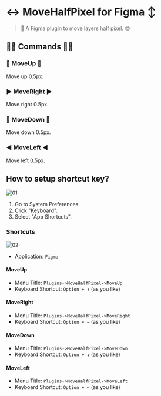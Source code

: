 # ↔️ MoveHalfPixel for Figma ↕️

> 🤘 A Figma plugin to move layers half pixel. 😎

## 👨‍💻 Commands 👩‍💻

### 🔼 MoveUp 🔼

Move up 0.5px.

### ▶️ MoveRight ▶️

Move right 0.5px.

### 🔽 MoveDown 🔽

Move down 0.5px.

### ◀️ MoveLeft ◀️

Move left 0.5px.

## How to setup shortcut key?

![01](https://user-images.githubusercontent.com/26219456/75257387-389d7200-5828-11ea-8e2e-187d4dbd7292.png)
1. Go to System Preferences.
2. Click "Keyboard".
3. Select "App Shortcuts".

### Shortcuts

![02](https://user-images.githubusercontent.com/26219456/75257394-3c30f900-5828-11ea-86c3-0f8cf2ed3fb2.png)
* Application: `Figma`

#### MoveUp

* Menu Title: `Plugins->MoveHalfPixel->MoveUp`
* Keyboard Shortcut: `Option + ↑` (as you like)

#### MoveRight

* Menu Title: `Plugins->MoveHalfPixel->MoveRight`
* Keyboard Shortcut: `Option + →` (as you like)

#### MoveDown

* Menu Title: `Plugins->MoveHalfPixel->MoveDown`
* Keyboard Shortcut: `Option + ↓` (as you like)

#### MoveLeft

* Menu Title: `Plugins->MoveHalfPixel->MoveLeft`
* Keyboard Shortcut: `Option + ←` (as you like)
